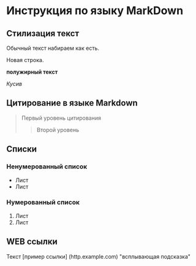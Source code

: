 # Инструкция по языку MarkDown

## Стилизация текст
Обычный текст набираем как есть.

Новая строка.

**полужирный текст**

*Кусив*

## Цитирование в языке Markdown
> Первый уровень цитирования
>> Второй уровень

## Списки
### Ненумерованный список
* Лист
* Лист

### Нумерованный список
1. Лист
2. Лист

## WEB ссылки
Текст [пример ссылки] (http.example.com) "всплывающая подсказка"


